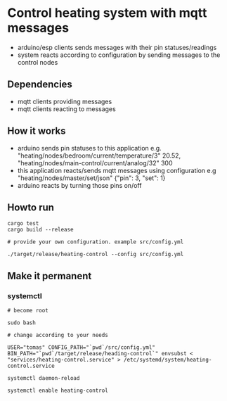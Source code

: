 # Control heating system with mqtt messages

* arduino/esp clients sends messages with their pin statuses/readings
* system reacts according to configuration by sending messages to the control nodes

## Dependencies

* mqtt clients providing messages
* mqtt clients reacting to messages

## How it works

* arduino sends pin statuses to this application e.g. "heating/nodes/bedroom/current/temperature/3" 20.52, "heating/nodes/main-control/current/analog/32" 300 
* this application reacts/sends mqtt messages using configuration e.g "heating/nodes/master/set/json" {"pin": 3, "set": 1}
* arduino reacts by turning those pins on/off

## Howto run

```
cargo test
cargo build --release

# provide your own configuration. example src/config.yml

./target/release/heating-control --config src/config.yml

```

## Make it permanent

### systemctl

```
# become root

sudo bash

# change according to your needs

USER="tomas" CONFIG_PATH="`pwd`/src/config.yml" BIN_PATH="`pwd`/target/release/heading-control`" envsubst < "services/heating-control.service" > /etc/systemd/system/heating-control.service

systemctl daemon-reload

systemctl enable heating-control
```
